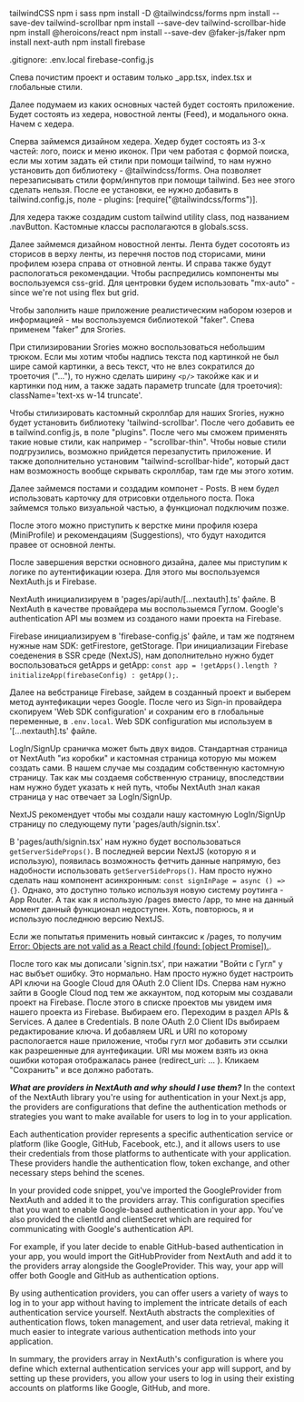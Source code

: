 tailwindCSS
npm i sass
npm install -D @tailwindcss/forms
npm install --save-dev tailwind-scrollbar
npm install --save-dev tailwind-scrollbar-hide 
npm install @heroicons/react
npm install --save-dev @faker-js/faker
npm install next-auth
npm install firebase

.gitignore:
.env.local
firebase-config.js

Спева почистим проект и оставим только _app.tsx, index.tsx и глобальные стили.

Далее подумаем из каких основных частей будет состоять приложение. Будет состоять из хедера, новостной ленты (Feed), и модального окна. Начем с хедера.

Сперва займемся дизайном хедера. Хедер будет состоять из 3-х частей: лого, поиск и меню иконок. При чем работая с формой поиска, если мы хотим задать ей стили при помощи tailwind, то нам нужно установить доп библиотеку - @tailwindcss/forms. Она позволяет перезаписывать стили форм/инпутов при помощи tailwind. Без нее этого сделать нельзя. После ее установки, ее нужно добавить в tailwind.config.js, поле - plugins: [require("@tailwindcss/forms")].

Для хедера также создадим сustom tailwind utility class, под названием .navButton. Кастомные классы располагаются в globals.scss.

Далее займемся дизайном новостной ленты. Лента будет сосотоять из сторисов в верху ленты, из перечня постов под сторисами, мини профилем юзера справа от отновной ленты. И справа также будут распологаться рекомендации. Чтобы распредились компоненты мы воспользуемся css-grid. Для центровки будем использовать "mx-auto" -  since we're not using flex but grid.

Чтобы заполнить наше приложение реалистическим набором юзеров и информацией - мы воспользуемся библиотекой "faker". Спева применем "faker" для Srories. 

При стилизировании Srories можно воспользоваться небольшим трюком. Если мы хотим чтобы надпись текста под картинкой не был шире самой картинки, а весь текст, что не влез сократился до троеточия ("..."), то нужно сделать ширину `<p/>` такойже как и и картинки под ним, а также задать параметр truncate (для троеточия): className='text-xs w-14 truncate'.

Чтобы стилизировать кастомный скроллбар для наших Srories, нужно будет установить библиотеку 'tailwind-scrollbar'. После чего добавить ее в tailwind.config.js, в поле "plugins". После чего мы сможем применять такие новые стили, как например - "scrollbar-thin". Чтобы новые стили подгрузились, возможно прийдется перезапустить приложение. И также дополнительно установим "tailwind-scrollbar-hide", который даст нам возможность вообще скрывать скроллбар, там где мы этого хотим.

Далее займемся постами и создадим компонет - Posts. В нем будел использовать карточку для отрисовки отдельного поста. Пока займемся только визуальной частью, а функционал подключим позже.

После этого можно приступить к верстке мини профиля юзера (MiniProfile) и рекомендациям (Suggestions), что будут находится правее от основной ленты.

После завершения верстки основного дизайна, далее мы приступим к логике по аутентификации юзера. Для этого мы воспользуемся NextAuth.js и Firebase.

NextAuth инициализируем в 'pages/api/auth/[...nextauth].ts' файле. В NextAuth в качестве провайдера мы воспользыемся Гуглом. Google's authentication API мы возмем из созданого нами проекта на Firebase.

Firebase инициализируем в 'firebase-config.js' файле, и там же подтянем нужные нам SDK: getFirestore, getStorage. При инициализации Firebase соеденения в SSR среде (NextJS), нам дополнительно нужно будет воспользоваться getApps и getApp: `const app = !getApps().length ? initializeApp(firebaseConfig) : getApp();`.

Далее на вебстранице Firebase, зайдем в созданный проект и выберем метод аунтефикации через Google. После чего из Sign-in провайдера скопируем 'Web SDK configuration' и сохраним его в глобальные переменные, в `.env.local`. Web SDK configuration мы используем в '[...nextauth].ts' файле.

LogIn/SignUp сраничка может быть двух видов. Стандартная страница от NextAuth "из коробки" и кастомная страница которую мы можем создать сами. В нашем случае мы создадим собственную кастомную страницу. Так как мы создаемя собственную страницу, впоследствии нам нужно будет указать к ней путь, чтобы NextAuth знал какая страница у нас отвечает за LogIn/SignUp.

NextJS рекомендует чтобы мы создали нашу кастомную LogIn/SignUp страницу по следующему пути 'pages/auth/signin.tsx'.

В 'pages/auth/signin.tsx' нам нужно будет воспользоваться `getServerSideProps()`. В последней версии NextJS (которую я и использую), появилась возможность фетчить данные напрямую, без надобности использовать `getServerSideProps()`. Нам просто нужно сделать наш компонент асинхронным: `const signInPage = async () => {}`. Однако, это доступно только используя новую систему роутинга - App Router. А так как я использую /pages вместо /app, то мне на данный момент данный функционал недоступен. Хоть, повторюсь, я и использую последнюю версию NextJS. 

Если же попытатья применить новый синтаксис к /pages, то получим [Error: Objects are not valid as a React child (found: [object Promise]).](https://flaviocopes.com/fix-the-objects-are-not-valid-as-a-react-child-error/).

После того как мы дописали 'signin.tsx', при нажатии "Войти с Гугл" у нас выбъет ошибку. Это нормально. Нам просто нужно будет настроить API ключи на Google Cloud для OAuth 2.0 Client IDs. Сперва нам нужно зайти в Google Cloud под тем же аккаунтом, под которым мы создавали проект на Firebase. После этого в списке проектов мы увидем имя нашего проекта из Firebase. Выбираем его. Переходим в раздел APIs & Services. А далее в Credentials. В поле OAuth 2.0 Client IDs выбираем редактирование ключа. И добавляем URL и URI по которому распологается наше приложение, чтобы гугл мог добавить эти ссылки как разрешенные для аунтефикации. URI мы можем взять из окна ошибки которая отображалась ранее (redirect_uri: ... ). Кликаем "Сохранить" и все должно работать.

***What are providers in NextAuth and why should I use them?***
In the context of the NextAuth library you're using for authentication in your Next.js app, the providers are configurations that define the authentication methods or strategies you want to make available for users to log in to your application.

Each authentication provider represents a specific authentication service or platform (like Google, GitHub, Facebook, etc.), and it allows users to use their credentials from those platforms to authenticate with your application. These providers handle the authentication flow, token exchange, and other necessary steps behind the scenes.

In your provided code snippet, you've imported the GoogleProvider from NextAuth and added it to the providers array. This configuration specifies that you want to enable Google-based authentication in your app. You've also provided the clientId and clientSecret which are required for communicating with Google's authentication API.

For example, if you later decide to enable GitHub-based authentication in your app, you would import the GitHubProvider from NextAuth and add it to the providers array alongside the GoogleProvider. This way, your app will offer both Google and GitHub as authentication options.

By using authentication providers, you can offer users a variety of ways to log in to your app without having to implement the intricate details of each authentication service yourself. NextAuth abstracts the complexities of authentication flows, token management, and user data retrieval, making it much easier to integrate various authentication methods into your application.

In summary, the providers array in NextAuth's configuration is where you define which external authentication services your app will support, and by setting up these providers, you allow your users to log in using their existing accounts on platforms like Google, GitHub, and more.